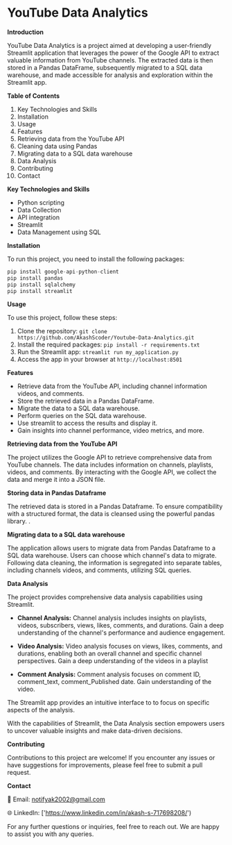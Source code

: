# YouTube Data Analytics

**Introduction**

YouTube Data Analytics is a project aimed at developing a user-friendly Streamlit application that leverages the power of the Google API to extract valuable information from YouTube channels. The extracted data is then stored in a Pandas DataFrame, subsequently migrated to a SQL data warehouse, and made accessible for analysis and exploration within the Streamlit app.

**Table of Contents**

1. Key Technologies and Skills
2. Installation
3. Usage
4. Features
5. Retrieving data from the YouTube API
6. Cleaning data using Pandas
7. Migrating data to a SQL data warehouse
8. Data Analysis
9. Contributing
10. Contact

**Key Technologies and Skills**
- Python scripting
- Data Collection
- API integration
- Streamlit
- Data Management using SQL

**Installation**

To run this project, you need to install the following packages:
```python
pip install google-api-python-client
pip install pandas
pip install sqlalchemy
pip install streamlit
```

**Usage**

To use this project, follow these steps:

1. Clone the repository: ```git clone https://github.com/AkashScoder/Youtube-Data-Analytics.git```
2. Install the required packages: ```pip install -r requirements.txt```
3. Run the Streamlit app: ```streamlit run my_application.py```
4. Access the app in your browser at ```http://localhost:8501```

**Features**

- Retrieve data from the YouTube API, including channel information videos, and comments.
- Store the retrieved data in a Pandas DataFrame.
- Migrate the data to a SQL data warehouse.
- Perform queries on the SQL data warehouse.
- Use streamlit to access the results and display it.
- Gain insights into channel performance, video metrics, and more.

**Retrieving data from the YouTube API**

The project utilizes the Google API to retrieve comprehensive data from YouTube channels. The data includes information on channels, playlists, videos, and comments. By interacting with the Google API, we collect the data and merge it into a JSON file.

**Storing data in Pandas Dataframe**

The retrieved data is stored in a Pandas Dataframe. To ensure compatibility with a structured format, the data is cleansed using the powerful pandas library. .

**Migrating data to a SQL data warehouse**

The application allows users to migrate data from Pandas Dataframe to a SQL data warehouse. Users can choose which channel's data to migrate. Following data cleaning, the information is segregated into separate tables, including channels videos, and comments, utilizing SQL queries.

**Data Analysis**

The project provides comprehensive data analysis capabilities using  Streamlit.

- **Channel Analysis:** Channel analysis includes insights on playlists, videos, subscribers, views, likes, comments, and durations. Gain a deep understanding of the channel's performance and audience engagement.

- **Video Analysis:** Video analysis focuses on views, likes, comments, and durations, enabling both an overall channel and specific channel perspectives. Gain a deep understanding of the videos in a playlist

- **Comment Analysis:** Comment analysis focuses on comment ID, comment_text, comment_Published date. Gain understanding of the video.

The Streamlit app provides an intuitive interface to  to focus on specific aspects of the analysis.

With the  capabilities of  Streamlit, the Data Analysis section empowers users to uncover valuable insights and make data-driven decisions.

**Contributing**

Contributions to this project are welcome! If you encounter any issues or have suggestions for improvements, please feel free to submit a pull request.

**Contact**

📧 Email: notifyak2002@gmail.com 

🌐 LinkedIn: ['https://www.linkedin.com/in/akash-s-717698208/')

For any further questions or inquiries, feel free to reach out. We are happy to assist you with any queries.
